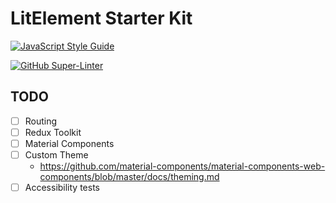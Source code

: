 # LitElement Starter Kit

[![JavaScript Style Guide](https://img.shields.io/badge/code_style-standard-brightgreen.svg)](https://standardjs.com)

[![GitHub Super-Linter](https://github.com/jmcgavin/litelement-starter-kit/workflows/Lint%20Code%20Base/badge.svg)](https://github.com/marketplace/actions/super-linter)

## TODO

- [ ] Routing
- [ ] Redux Toolkit
- [ ] Material Components
- [ ] Custom Theme
  - <https://github.com/material-components/material-components-web-components/blob/master/docs/theming.md>
- [ ] Accessibility tests
